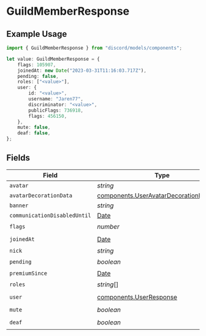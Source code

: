 # GuildMemberResponse

## Example Usage

```typescript
import { GuildMemberResponse } from "discord/models/components";

let value: GuildMemberResponse = {
    flags: 105907,
    joinedAt: new Date("2023-03-31T11:16:03.717Z"),
    pending: false,
    roles: ["<value>"],
    user: {
        id: "<value>",
        username: "Jaren77",
        discriminator: "<value>",
        publicFlags: 736918,
        flags: 456150,
    },
    mute: false,
    deaf: false,
};
```

## Fields

| Field                                                                                              | Type                                                                                               | Required                                                                                           | Description                                                                                        |
| -------------------------------------------------------------------------------------------------- | -------------------------------------------------------------------------------------------------- | -------------------------------------------------------------------------------------------------- | -------------------------------------------------------------------------------------------------- |
| `avatar`                                                                                           | *string*                                                                                           | :heavy_minus_sign:                                                                                 | N/A                                                                                                |
| `avatarDecorationData`                                                                             | [components.UserAvatarDecorationResponse](../../models/components/useravatardecorationresponse.md) | :heavy_minus_sign:                                                                                 | N/A                                                                                                |
| `banner`                                                                                           | *string*                                                                                           | :heavy_minus_sign:                                                                                 | N/A                                                                                                |
| `communicationDisabledUntil`                                                                       | [Date](https://developer.mozilla.org/en-US/docs/Web/JavaScript/Reference/Global_Objects/Date)      | :heavy_minus_sign:                                                                                 | N/A                                                                                                |
| `flags`                                                                                            | *number*                                                                                           | :heavy_check_mark:                                                                                 | N/A                                                                                                |
| `joinedAt`                                                                                         | [Date](https://developer.mozilla.org/en-US/docs/Web/JavaScript/Reference/Global_Objects/Date)      | :heavy_check_mark:                                                                                 | N/A                                                                                                |
| `nick`                                                                                             | *string*                                                                                           | :heavy_minus_sign:                                                                                 | N/A                                                                                                |
| `pending`                                                                                          | *boolean*                                                                                          | :heavy_check_mark:                                                                                 | N/A                                                                                                |
| `premiumSince`                                                                                     | [Date](https://developer.mozilla.org/en-US/docs/Web/JavaScript/Reference/Global_Objects/Date)      | :heavy_minus_sign:                                                                                 | N/A                                                                                                |
| `roles`                                                                                            | *string*[]                                                                                         | :heavy_check_mark:                                                                                 | N/A                                                                                                |
| `user`                                                                                             | [components.UserResponse](../../models/components/userresponse.md)                                 | :heavy_check_mark:                                                                                 | N/A                                                                                                |
| `mute`                                                                                             | *boolean*                                                                                          | :heavy_check_mark:                                                                                 | N/A                                                                                                |
| `deaf`                                                                                             | *boolean*                                                                                          | :heavy_check_mark:                                                                                 | N/A                                                                                                |
